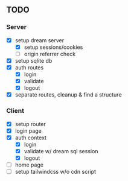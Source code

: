 ## TODO

### Server

- [x] setup dream server
  - [x] setup sessions/cookies
  - [ ] origin referrer check
- [x] setup sqlite db
- [x] auth routes
  - [x] login
  - [x] validate
  - [x] logout
- [x] separate routes, cleanup & find a structure

### Client

- [x] setup router
- [x] login page
- [x] auth context
  - [x] login
  - [x] validate w/ dream sql session
  - [x] logout
- [ ] home page
- [ ] setup tailwindcss w/o cdn script
